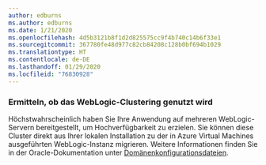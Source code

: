 ```yaml
---
author: edburns
ms.author: edburns
ms.date: 1/21/2020
ms.openlocfilehash: 4d5b3121b8f1d2d825575cc9f4b740c14b6f33e1
ms.sourcegitcommit: 367780fe48d977c82cb84208c128b0bf694b1029
ms.translationtype: HT
ms.contentlocale: de-DE
ms.lasthandoff: 01/29/2020
ms.locfileid: "76830928"
---
```

### <a name="determine-whether-weblogic-clustering-is-used"></a>Ermitteln, ob das WebLogic-Clustering genutzt wird

Höchstwahrscheinlich haben Sie Ihre Anwendung auf mehreren WebLogic-Servern bereitgestellt, um Hochverfügbarkeit zu erzielen. Sie können diese Cluster direkt aus Ihrer lokalen Installation zu der in Azure Virtual Machines ausgeführten WebLogic-Instanz migrieren. Weitere Informationen finden Sie in der Oracle-Dokumentation unter [Domänenkonfigurationsdateien](https://docs.oracle.com/middleware/12213/wls/DOMCF/config_files.htm#DOMCF127).
